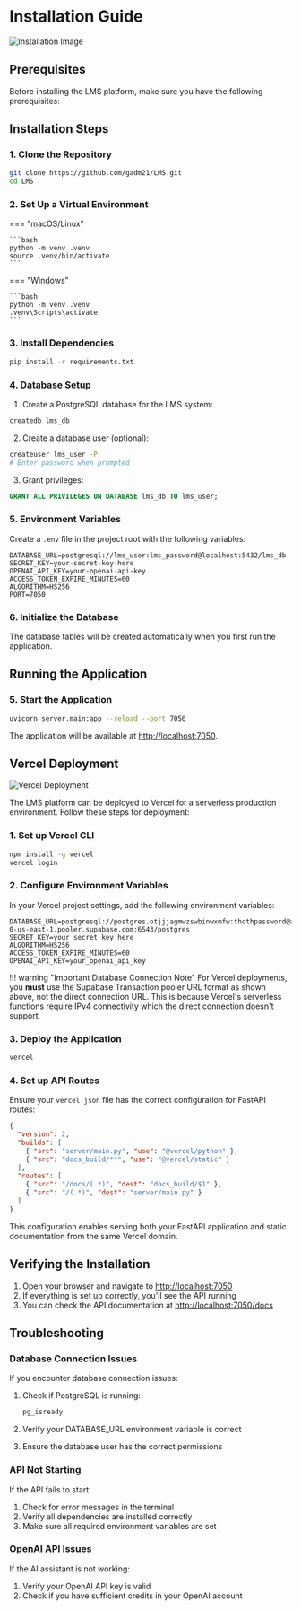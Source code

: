 # Installation Guide

![Installation Image](https://images.unsplash.com/photo-1551434678-e076c223a692?crop=entropy&cs=tinysrgb&fit=max&fm=jpg&q=80&w=1080)

## Prerequisites

Before installing the LMS platform, make sure you have the following prerequisites:

## Installation Steps

### 1. Clone the Repository

```bash
git clone https://github.com/gadm21/LMS.git
cd LMS
```

### 2. Set Up a Virtual Environment

=== "macOS/Linux"

    ```bash
    python -m venv .venv
    source .venv/bin/activate
    ```

=== "Windows"

    ```bash
    python -m venv .venv
    .venv\Scripts\activate
    ```

### 3. Install Dependencies

```bash
pip install -r requirements.txt
```

### 4. Database Setup

1. Create a PostgreSQL database for the LMS system:

```bash
createdb lms_db
```

2. Create a database user (optional):

```bash
createuser lms_user -P
# Enter password when prompted
```

3. Grant privileges:

```sql
GRANT ALL PRIVILEGES ON DATABASE lms_db TO lms_user;
```

### 5. Environment Variables

Create a `.env` file in the project root with the following variables:

```
DATABASE_URL=postgresql://lms_user:lms_password@localhost:5432/lms_db
SECRET_KEY=your-secret-key-here
OPENAI_API_KEY=your-openai-api-key
ACCESS_TOKEN_EXPIRE_MINUTES=60
ALGORITHM=HS256
PORT=7050
```

### 6. Initialize the Database

The database tables will be created automatically when you first run the application.

## Running the Application

### 5. Start the Application

```bash
uvicorn server.main:app --reload --port 7050
```

The application will be available at [http://localhost:7050](http://localhost:7050).

## Vercel Deployment

![Vercel Deployment](https://images.unsplash.com/photo-1551288049-bebda4e38f71?crop=entropy&cs=tinysrgb&fit=max&fm=jpg&q=80&w=1080)

The LMS platform can be deployed to Vercel for a serverless production environment. Follow these steps for deployment:

### 1. Set up Vercel CLI

```bash
npm install -g vercel
vercel login
```

### 2. Configure Environment Variables

In your Vercel project settings, add the following environment variables:

```
DATABASE_URL=postgresql://postgres.otjjjagmwzswbinwxmfw:thothpassword@aws-0-us-east-1.pooler.supabase.com:6543/postgres
SECRET_KEY=your_secret_key_here
ALGORITHM=HS256
ACCESS_TOKEN_EXPIRE_MINUTES=60
OPENAI_API_KEY=your_openai_api_key
```

!!! warning "Important Database Connection Note"
    For Vercel deployments, you **must** use the Supabase Transaction pooler URL format as shown above, not the direct connection URL. This is because Vercel's serverless functions require IPv4 connectivity which the direct connection doesn't support.

### 3. Deploy the Application

```bash
vercel
```

### 4. Set up API Routes

Ensure your `vercel.json` file has the correct configuration for FastAPI routes:

```json
{
  "version": 2,
  "builds": [
    { "src": "server/main.py", "use": "@vercel/python" },
    { "src": "docs_build/**", "use": "@vercel/static" }
  ],
  "routes": [
    { "src": "/docs/(.*)", "dest": "docs_build/$1" },
    { "src": "/(.*)", "dest": "server/main.py" }
  ]
}
```

This configuration enables serving both your FastAPI application and static documentation from the same Vercel domain.

## Verifying the Installation

1. Open your browser and navigate to [http://localhost:7050](http://localhost:7050)
2. If everything is set up correctly, you'll see the API running
3. You can check the API documentation at [http://localhost:7050/docs](http://localhost:7050/docs)

## Troubleshooting

### Database Connection Issues

If you encounter database connection issues:

1. Check if PostgreSQL is running:
   ```bash
   pg_isready
   ```

2. Verify your DATABASE_URL environment variable is correct

3. Ensure the database user has the correct permissions

### API Not Starting

If the API fails to start:

1. Check for error messages in the terminal
2. Verify all dependencies are installed correctly
3. Make sure all required environment variables are set

### OpenAI API Issues

If the AI assistant is not working:

1. Verify your OpenAI API key is valid
2. Check if you have sufficient credits in your OpenAI account
